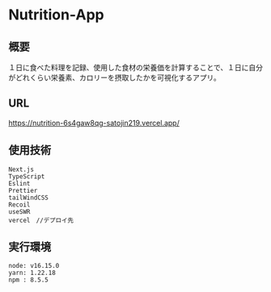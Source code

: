 # Nutrition-App


## 概要
１日に食べた料理を記録、使用した食材の栄養価を計算することで、１日に自分がどれくらい栄養素、カロリーを摂取したかを可視化するアプリ。

## URL
https://nutrition-6s4gaw8qg-satojin219.vercel.app/

## 使用技術
```
Next.js
TypeScript
Eslint
Prettier
tailWindCSS
Recoil
useSWR
vercel　//デプロイ先
```

## 実行環境
```
node: v16.15.0
yarn: 1.22.18
npm : 8.5.5
```
